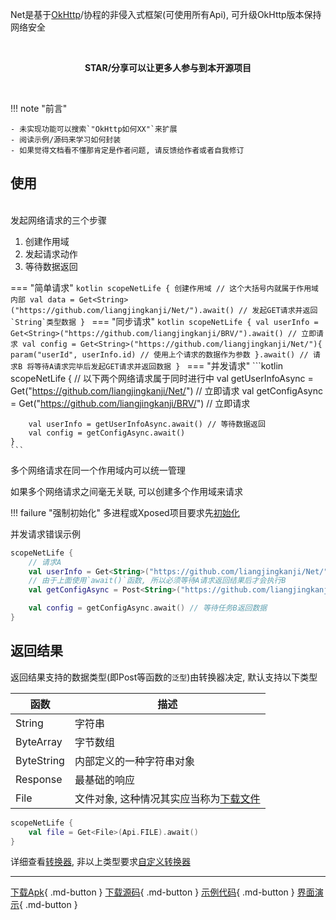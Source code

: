 Net是基于[OkHttp](https://github.com/square/okhttp)/协程的非侵入式框架(可使用所有Api), 可升级OkHttp版本保持网络安全

<br>
<p align="center"><strong>STAR/分享可以让更多人参与到本开源项目</strong></p>
<br>


!!! note "前言"

    - 未实现功能可以搜索`"OkHttp如何XX"`来扩展
    - 阅读示例/源码来学习如何封装
    - 如果觉得文档看不懂那肯定是作者问题, 请反馈给作者或者自我修订

## 使用

<br>
发起网络请求的三个步骤

1. 创建作用域
1. 发起请求动作
1. 等待数据返回

=== "简单请求"
    ```kotlin
    scopeNetLife { 创建作用域
        // 这个大括号内就属于作用域内部
        val data = Get<String>("https://github.com/liangjingkanji/Net/").await() // 发起GET请求并返回`String`类型数据
    }
    ```
=== "同步请求"
    ```kotlin
    scopeNetLife {
        val userInfo = Get<String>("https://github.com/liangjingkanji/BRV/").await() // 立即请求
            val config = Get<String>("https://github.com/liangjingkanji/Net/"){
            param("userId", userInfo.id) // 使用上个请求的数据作为参数
        }.await() // 请求B 将等待A请求完毕后发起GET请求并返回数据
    }
    ```
=== "并发请求"
    ```kotlin
    scopeNetLife {
        // 以下两个网络请求属于同时进行中
        val getUserInfoAsync = Get<String>("https://github.com/liangjingkanji/Net/") // 立即请求
        val getConfigAsync = Get<String>("https://github.com/liangjingkanji/BRV/") // 立即请求

        val userInfo = getUserInfoAsync.await() // 等待数据返回
        val config = getConfigAsync.await()
    }
    ```

多个网络请求在同一个作用域内可以统一管理

如果多个网络请求之间毫无关联, 可以创建多个作用域来请求

!!! failure "强制初始化"
    多进程或Xposed项目要求先[初始化](config.md/#_1)

并发请求错误示例

```kotlin hl_lines="3"
scopeNetLife {
    // 请求A
    val userInfo = Get<String>("https://github.com/liangjingkanji/Net/").await()
    // 由于上面使用`await()`函数, 所以必须等待A请求返回结果后才会执行B
    val getConfigAsync = Post<String>("https://github.com/liangjingkanji/Net/")

    val config = getConfigAsync.await() // 等待任务B返回数据
}
```

## 返回结果

返回结果支持的数据类型(即Post等函数的`泛型`)由转换器决定, 默认支持以下类型

| 函数 | 描述 |
|-|-|
| String | 字符串 |
| ByteArray | 字节数组 |
| ByteString | 内部定义的一种字符串对象 |
| Response | 最基础的响应 |
| File | 文件对象, 这种情况其实应当称为[下载文件](download-file.md) |

```kotlin
scopeNetLife {
    val file = Get<File>(Api.FILE).await()
}
```

详细查看[转换器](converter.md), 非以上类型要求[自定义转换器](converter-customize.md)

---
[下载Apk](https://github.com/liangjingkanji/Net/releases/latest/download/net-sample.apk){ .md-button }
[下载源码](https://github.com/liangjingkanji/Net.git){ .md-button }
[示例代码](https://github1s.com/liangjingkanji/Net/blob/HEAD/sample/src/main/java/com/drake/net/sample/ui/fragment/RequestMethodFragment.kt){ .md-button }
[界面演示](https://github.com/liangjingkanji/BRV){ .md-button }
